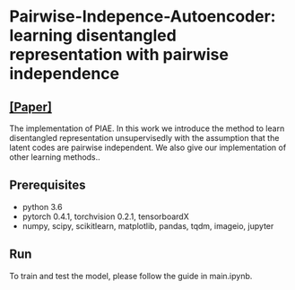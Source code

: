 # Pairwise-Indepence-Autoencoder: learning disentangled representation with pairwise independence

## [ [Paper]](https://arxiv.org/abs/1811.09251) 
The implementation of PIAE. 
In this work we introduce the method to learn disentangled representation unsupervisedly with the assumption that the latent codes are pairwise independent. We also give our implementation of other learning methods..

## Prerequisites
- python 3.6
- pytorch 0.4.1, torchvision 0.2.1, tensorboardX
- numpy, scipy, scikitlearn, matplotlib, pandas, tqdm, imageio, jupyter


## Run
To train and test the model, please follow the guide in main.ipynb.
